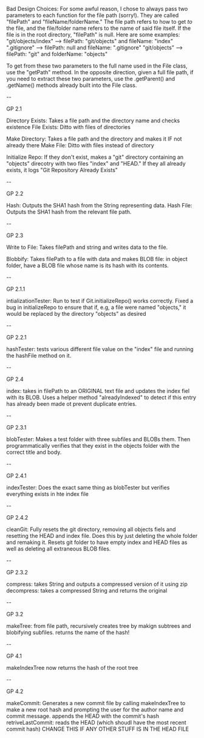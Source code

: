 Bad Design Choices:
For some awful reason, I chose to always pass two parameters to each function for the file path (sorry!). They are called "filePath" and "fileName/folderName."
The file path refers to how to get *to* the file, and the file/folder name refers to the name of said file itself. If the file is in the root directory, "filePath" is null. 
Here are some examples:
"git/objects/index" --> filePath: "git/objects" and fileName: "index"
".gitignore" --> filePath: null and fileName: ".gitignore"
"git/objects" --> filePath: "git" and folderName: "objects"

To get from these two parameters to the full name used in the File class, use the "getPath" method.
In the opposite direction, given a full file path, if you need to extract these two parameters, use the .getParent() and .getName() methods already built into the File class.

--

GP 2.1

Directory Exists: Takes a file path and the directory name and checks existence
File Exists: Ditto with files of directories

Make Directory: Takes a file path and the directory and makes it IF not already there
Make File: Ditto with files instead of directory

Initialize Repo: If they don't exist, makes a "git" directory containing an "objects" direcotry with two files "index" and "HEAD." If they all already exists, it logs "Git Repository Already Exists" 

--

GP 2.2

Hash: Outputs the SHA1 hash from the String representing data.
Hash File: Outputs the SHA1 hash from the relevant file path.

--

GP 2.3

Write to File: Takes filePath and string and writes data to the file.

Blobbify: Takes filePath to a file with data and makes BLOB file: in object folder, have a BLOB file whose name is its hash with its contents.

--

GP 2.1.1

intializationTester: Run to test if Git.initializeRepo() works correctly.
Fixed a bug in initializeRepo to ensure that if, e.g, a file were named "objects," it would be replaced by the directory "objects" as desired

--

GP 2.2.1

hashTester: tests various different file value on the "index" file and running the hashFile method on it.

--

GP 2.4

index: takes in filePath to an ORIGINAL text file and updates the index fiel with its BLOB. Uses a helper method "alreadyIndexed" to detect if this entry has already been made ot prevent duplicate entries.

--

GP 2.3.1

blobTester: Makes a test folder with three subfiles and BLOBs them. Then programmatically verifies that they exist in the objects folder with the correct title and body.

--

GP 2.4.1

indexTester: Does the exact same thing as blobTester but verifies everything exists in hte index file

--

GP 2.4.2

cleanGit: Fully resets the git directory, removing all objects fiels and resetting the HEAD and index file. Does this by just deleting the whole folder and remaking it. Resets git folder to have empty index and HEAD files as well as deleting all extraneous BLOB files.

-- 

GP 2.3.2

compress: takes String and outputs a compressed version of it using zip
decompress: takes a compressed String and returns the original

--

GP 3.2

makeTree: from file path, recursively creates tree by makign subtrees and blobifying subfiles. returns the name of the hash!

--

GP 4.1

makeIndexTree now returns the hash of the root tree

--

GP 4.2

makeCommit: Generates a new commit file by calling makeIndexTree to make a new root hash and prompting the user for the author name and commit message. appends the HEAD with the commit's hash
retriveLastCommit: reads the HEAD (which shoudl have the most recent commit hash) CHANGE THIS IF ANY OTHER STUFF IS IN THE HEAD FILE